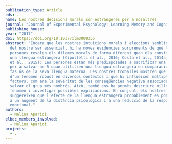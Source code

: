 ```yaml
---
publication_type: Article
eds: .
name: Les nostres decisions morals són estrangeres per a nosaltres
journal: "Journal of Experimental Psychology: Learning Memory and Cognition"
publishing_house: .
year: "2017"
doi: https://doi.org/10.1037/xlm0000356
abstract: "Encara que les nostres intuïcions morals i eleccions semblin ser part
  del nostre ser essencial, hi ha noves evidències sorprenents de què les
  persones resolen els dilemes morals de forma diferent quan els consideren en
  una llengua estrangera (Cipolletti et al., 2016; Costa et al., 2014a; Geipel
  et al., 2015): Les persones estan més predisposades a sacrificar una persona
  per a salvar-ne 5 quan utilitzen una llengua estrangera en comparació amb quan
  fas ús de la seva llengua materna. Les nostres troballes mostren que es tracta
  d'un fenomen robust en diversos contextos i que hi influeixen múltiples
  factors, com ara la severitat de les conseqüències negativa associada amb
  salvar el grup més nombrós. Això, també ens ha permès descriure millor el
  fenomen i investigar possibles explicacions. En conjunt, els nostres resultats
  suggereixen que l'efecte de la llengua estrangera probablement es pot atribuir
  a un augment de la distància psicològica i a una reducció de la resposta
  emocional."
authors:
  - Melina Aparici
elbec_members_involved:
  - Melina Aparici
projects:
  - .
---
```

